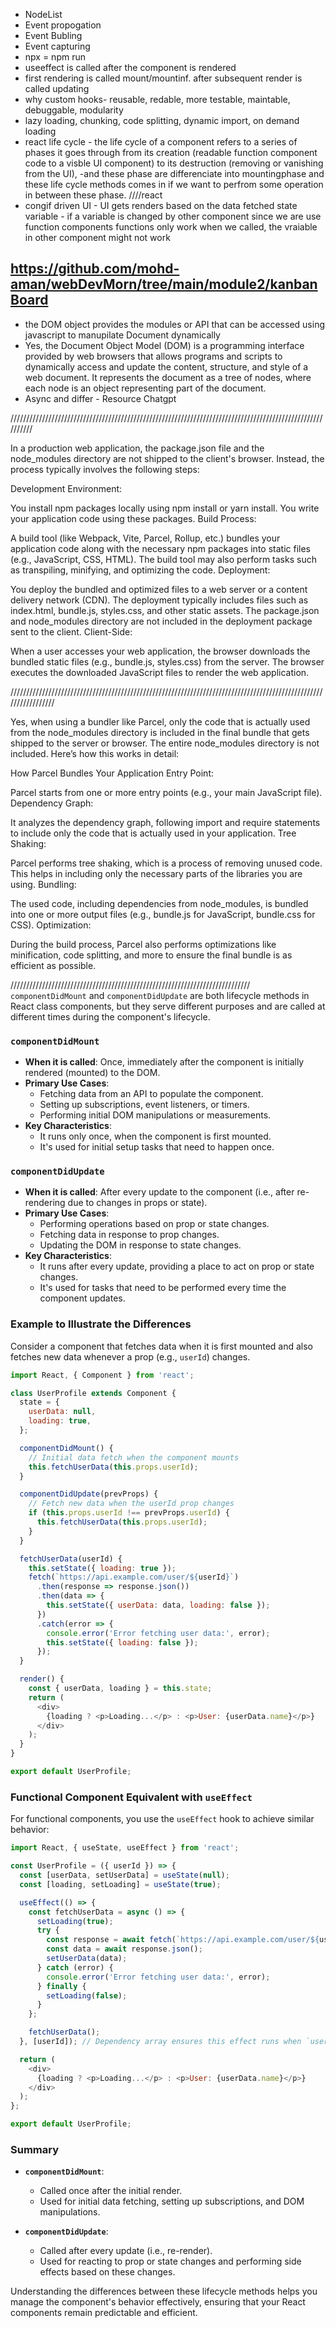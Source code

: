 * NodeList
* Event propogation
* Event Bubling
* Event capturing
* npx = npm run
* useeffect is called after the component is rendered
* first rendering is called mount/mountinf. after subsequent render is called updating
* why custom hooks- reusable, redable, more testable, maintable, debuggable, modularity
* lazy loading, chunking, code splitting, dynamic import, on demand loading
* react life cycle - the life cycle of a component refers to a series of phases it goes through from its creation (readable function component code to a visble UI component) to its destruction (removing or vanishing from the UI), 
-and these phase are differenciate into mountingphase 
 and these life cycle methods comes in if we want to perfrom some operation in between these phase.
////react
* congif driven UI - UI gets renders based on the data fetched
 state variable - if a variable is changed by other component since we are use function components functions only work when we called, the vraiable in other component might not work

 https://github.com/mohd-aman/webDevMorn/tree/main/module2/kanbanBoard
--------------------------------------------------------

* the DOM object provides the modules or API that can be accessed using javascript to manupilate Document dynamically 
* Yes, the Document Object Model (DOM) is a programming interface provided by web browsers that allows programs and scripts to dynamically access and update the content, structure, and style of a web document. It represents the document as a tree of nodes, where each node is an object representing part of the document.
* Async and differ - Resource Chatgpt




//////////////////////////////////////////////////////////////////////////////////////////////////////////

In a production web application, the package.json file and the node_modules directory are not shipped to the client's browser. Instead, the process typically involves the following steps:

Development Environment:

You install npm packages locally using npm install or yarn install.
You write your application code using these packages.
Build Process:

A build tool (like Webpack, Vite, Parcel, Rollup, etc.) bundles your application code along with the necessary npm packages into static files (e.g., JavaScript, CSS, HTML).
The build tool may also perform tasks such as transpiling, minifying, and optimizing the code.
Deployment:

You deploy the bundled and optimized files to a web server or a content delivery network (CDN).
The deployment typically includes files such as index.html, bundle.js, styles.css, and other static assets.
The package.json and node_modules directory are not included in the deployment package sent to the client.
Client-Side:

When a user accesses your web application, the browser downloads the bundled static files (e.g., bundle.js, styles.css) from the server.
The browser executes the downloaded JavaScript files to render the web application.

/////////////////////////////////////////////////////////////////////////////////////////////////////////////////

Yes, when using a bundler like Parcel, only the code that is actually used from the node_modules directory is included in the final bundle that gets shipped to the server or browser. The entire node_modules directory is not included. Here’s how this works in detail:

How Parcel Bundles Your Application
Entry Point:

Parcel starts from one or more entry points (e.g., your main JavaScript file).
Dependency Graph:

It analyzes the dependency graph, following import and require statements to include only the code that is actually used in your application.
Tree Shaking:

Parcel performs tree shaking, which is a process of removing unused code. This helps in including only the necessary parts of the libraries you are using.
Bundling:

The used code, including dependencies from node_modules, is bundled into one or more output files (e.g., bundle.js for JavaScript, bundle.css for CSS).
Optimization:

During the build process, Parcel also performs optimizations like minification, code splitting, and more to ensure the final bundle is as efficient as possible.

////////////////////////////////////////////////////////////////////////////
`componentDidMount` and `componentDidUpdate` are both lifecycle methods in React class components, but they serve different purposes and are called at different times during the component's lifecycle.

### `componentDidMount`

- **When it is called**: Once, immediately after the component is initially rendered (mounted) to the DOM.
- **Primary Use Cases**:
  - Fetching data from an API to populate the component.
  - Setting up subscriptions, event listeners, or timers.
  - Performing initial DOM manipulations or measurements.
- **Key Characteristics**:
  - It runs only once, when the component is first mounted.
  - It's used for initial setup tasks that need to happen once.

### `componentDidUpdate`

- **When it is called**: After every update to the component (i.e., after re-rendering due to changes in props or state).
- **Primary Use Cases**:
  - Performing operations based on prop or state changes.
  - Fetching data in response to prop changes.
  - Updating the DOM in response to state changes.
- **Key Characteristics**:
  - It runs after every update, providing a place to act on prop or state changes.
  - It's used for tasks that need to be performed every time the component updates.

### Example to Illustrate the Differences

Consider a component that fetches data when it is first mounted and also fetches new data whenever a prop (e.g., `userId`) changes.

```javascript
import React, { Component } from 'react';

class UserProfile extends Component {
  state = {
    userData: null,
    loading: true,
  };

  componentDidMount() {
    // Initial data fetch when the component mounts
    this.fetchUserData(this.props.userId);
  }

  componentDidUpdate(prevProps) {
    // Fetch new data when the userId prop changes
    if (this.props.userId !== prevProps.userId) {
      this.fetchUserData(this.props.userId);
    }
  }

  fetchUserData(userId) {
    this.setState({ loading: true });
    fetch(`https://api.example.com/user/${userId}`)
      .then(response => response.json())
      .then(data => {
        this.setState({ userData: data, loading: false });
      })
      .catch(error => {
        console.error('Error fetching user data:', error);
        this.setState({ loading: false });
      });
  }

  render() {
    const { userData, loading } = this.state;
    return (
      <div>
        {loading ? <p>Loading...</p> : <p>User: {userData.name}</p>}
      </div>
    );
  }
}

export default UserProfile;
```

### Functional Component Equivalent with `useEffect`

For functional components, you use the `useEffect` hook to achieve similar behavior:

```javascript
import React, { useState, useEffect } from 'react';

const UserProfile = ({ userId }) => {
  const [userData, setUserData] = useState(null);
  const [loading, setLoading] = useState(true);

  useEffect(() => {
    const fetchUserData = async () => {
      setLoading(true);
      try {
        const response = await fetch(`https://api.example.com/user/${userId}`);
        const data = await response.json();
        setUserData(data);
      } catch (error) {
        console.error('Error fetching user data:', error);
      } finally {
        setLoading(false);
      }
    };

    fetchUserData();
  }, [userId]); // Dependency array ensures this effect runs when `userId` changes

  return (
    <div>
      {loading ? <p>Loading...</p> : <p>User: {userData.name}</p>}
    </div>
  );
};

export default UserProfile;
```

### Summary

- **`componentDidMount`**:
  - Called once after the initial render.
  - Used for initial data fetching, setting up subscriptions, and DOM manipulations.
  
- **`componentDidUpdate`**:
  - Called after every update (i.e., re-render).
  - Used for reacting to prop or state changes and performing side effects based on these changes.

Understanding the differences between these lifecycle methods helps you manage the component's behavior effectively, ensuring that your React components remain predictable and efficient.

